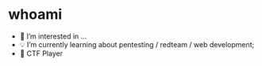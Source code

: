 # whoami

- 🤖 I’m interested in ...
- 💡 I’m currently learning about pentesting / redteam / web development;
- 🥷 CTF Player


<!---
Psycho10K/Psycho10K is a ✨ special ✨ repository because its `README.md` (this file) appears on your GitHub profile.
You can click the Preview link to take a look at your changes.
--->
